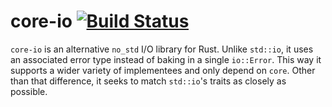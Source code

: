 # core-io [![Build Status](https://travis-ci.org/QuiltOS/core-io.svg?branch=master)](https://travis-ci.org/QuiltOS/core-io)

`core-io` is an alternative `no_std` I/O library for Rust. 
Unlike `std::io`, it uses an associated error type instead of baking in a single `io::Error`.
This way it supports a wider variety of implementees and only depend on `core`.
Other than that difference, it seeks to match `std::io`'s traits as closely as possible. 
